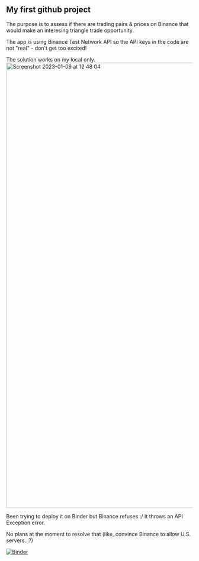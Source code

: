 <h2>My first github project</h2>
<p>The purpose is to assess if there are trading pairs & prices on Binance that would make an interesing triangle trade opportunity.
<p>The app is using Binance Test Network API so the API keys in the code are not "real" - don't get too excited!
<p>The solution works on my local only.
<img width="1204" alt="Screenshot 2023-01-09 at 12 48 04" src="https://user-images.githubusercontent.com/101933657/211301446-321649de-e1a5-45dd-9a70-b4c9551ed895.png">

<p> Been trying to deploy it on Binder but Binance refuses :/ It throws an API Exception error. 
<p> No plans at the moment to resolve that (like, convince Binance to allow U.S. servers...?)

  [![Binder](https://mybinder.org/badge_logo.svg)](https://mybinder.org/v2/gh/ralpho79/jupyter_binance_trades/HEAD?urlpath=%2Fvoila%2Frender%2Ffinxter_binance.ipynb)
